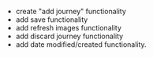 - create "add journey" functionality
- add save functionality
- add refresh images functionality
- add discard journey functionality
- add date modified/created functionality.